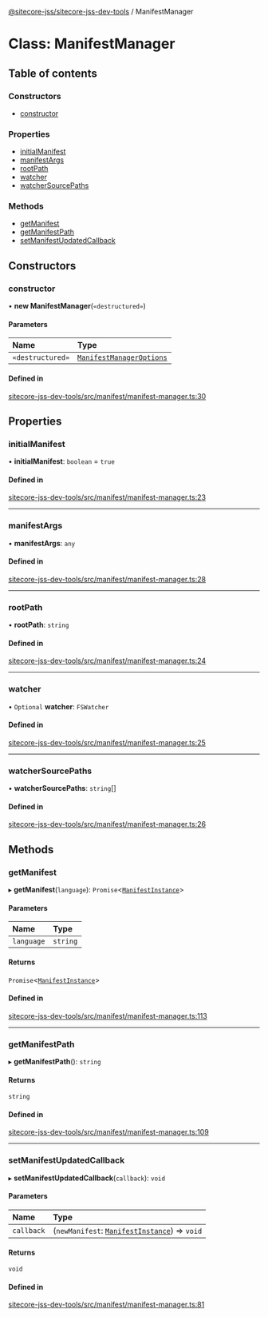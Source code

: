 [@sitecore-jss/sitecore-jss-dev-tools](../README.md) / ManifestManager

# Class: ManifestManager

## Table of contents

### Constructors

- [constructor](ManifestManager.md#constructor)

### Properties

- [initialManifest](ManifestManager.md#initialmanifest)
- [manifestArgs](ManifestManager.md#manifestargs)
- [rootPath](ManifestManager.md#rootpath)
- [watcher](ManifestManager.md#watcher)
- [watcherSourcePaths](ManifestManager.md#watchersourcepaths)

### Methods

- [getManifest](ManifestManager.md#getmanifest)
- [getManifestPath](ManifestManager.md#getmanifestpath)
- [setManifestUpdatedCallback](ManifestManager.md#setmanifestupdatedcallback)

## Constructors

### constructor

• **new ManifestManager**(`«destructured»`)

#### Parameters

| Name | Type |
| :------ | :------ |
| `«destructured»` | [`ManifestManagerOptions`](../interfaces/ManifestManagerOptions.md) |

#### Defined in

[sitecore-jss-dev-tools/src/manifest/manifest-manager.ts:30](https://github.com/Sitecore/jss/blob/121d7f33b/packages/sitecore-jss-dev-tools/src/manifest/manifest-manager.ts#L30)

## Properties

### initialManifest

• **initialManifest**: `boolean` = `true`

#### Defined in

[sitecore-jss-dev-tools/src/manifest/manifest-manager.ts:23](https://github.com/Sitecore/jss/blob/121d7f33b/packages/sitecore-jss-dev-tools/src/manifest/manifest-manager.ts#L23)

___

### manifestArgs

• **manifestArgs**: `any`

#### Defined in

[sitecore-jss-dev-tools/src/manifest/manifest-manager.ts:28](https://github.com/Sitecore/jss/blob/121d7f33b/packages/sitecore-jss-dev-tools/src/manifest/manifest-manager.ts#L28)

___

### rootPath

• **rootPath**: `string`

#### Defined in

[sitecore-jss-dev-tools/src/manifest/manifest-manager.ts:24](https://github.com/Sitecore/jss/blob/121d7f33b/packages/sitecore-jss-dev-tools/src/manifest/manifest-manager.ts#L24)

___

### watcher

• `Optional` **watcher**: `FSWatcher`

#### Defined in

[sitecore-jss-dev-tools/src/manifest/manifest-manager.ts:25](https://github.com/Sitecore/jss/blob/121d7f33b/packages/sitecore-jss-dev-tools/src/manifest/manifest-manager.ts#L25)

___

### watcherSourcePaths

• **watcherSourcePaths**: `string`[]

#### Defined in

[sitecore-jss-dev-tools/src/manifest/manifest-manager.ts:26](https://github.com/Sitecore/jss/blob/121d7f33b/packages/sitecore-jss-dev-tools/src/manifest/manifest-manager.ts#L26)

## Methods

### getManifest

▸ **getManifest**(`language`): `Promise`\<[`ManifestInstance`](../interfaces/ManifestInstance.md)\>

#### Parameters

| Name | Type |
| :------ | :------ |
| `language` | `string` |

#### Returns

`Promise`\<[`ManifestInstance`](../interfaces/ManifestInstance.md)\>

#### Defined in

[sitecore-jss-dev-tools/src/manifest/manifest-manager.ts:113](https://github.com/Sitecore/jss/blob/121d7f33b/packages/sitecore-jss-dev-tools/src/manifest/manifest-manager.ts#L113)

___

### getManifestPath

▸ **getManifestPath**(): `string`

#### Returns

`string`

#### Defined in

[sitecore-jss-dev-tools/src/manifest/manifest-manager.ts:109](https://github.com/Sitecore/jss/blob/121d7f33b/packages/sitecore-jss-dev-tools/src/manifest/manifest-manager.ts#L109)

___

### setManifestUpdatedCallback

▸ **setManifestUpdatedCallback**(`callback`): `void`

#### Parameters

| Name | Type |
| :------ | :------ |
| `callback` | (`newManifest`: [`ManifestInstance`](../interfaces/ManifestInstance.md)) => `void` |

#### Returns

`void`

#### Defined in

[sitecore-jss-dev-tools/src/manifest/manifest-manager.ts:81](https://github.com/Sitecore/jss/blob/121d7f33b/packages/sitecore-jss-dev-tools/src/manifest/manifest-manager.ts#L81)

